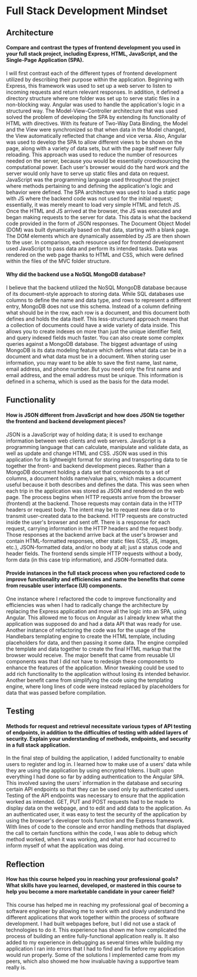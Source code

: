 # Full Stack Development Mindset
## Architecture
#### Compare and contrast the types of frontend development you used in your full stack project, including Express, HTML, JavaScript, and the Single-Page Application (SPA).
I will first contrast each of the different types of frontend development utilized by describing their purpose within the application. Beginning with Express, this framework was used to set up a web server to listen to incoming requests and return relevant responses. In addition, it defined a directory structure where one folder was set up to serve static files in a non-blocking way. Angular was used to handle the application's logic in a structured way. The Model-View-Controller architecture that was used solved the problem of developing the SPA by extending its functionality of HTML with directives. With its feature of Two-Way Data Binding, the Model and the View were synchronized so that when data in the Model changed, the View automatically reflected that change and vice versa. Also, Angular was used to develop the SPA to allow different views to be shown on the page, along with a variety of data sets, but with the page itself never fully reloading. This approach was used to reduce the number of resources needed on the server, because you would be essentially crowdsourcing the computational power. Each user's browser would do the hard work and the server would only have to serve up static files and data on request. JavaScript was the programming language used throughout the project where methods pertaining to and defining the application's logic and behavior were defined. The SPA architecture was used to load a static page with JS where the backend code was not used for the initial request; essentially, it was merely meant to load very simple HTML and fetch JS. Once the HTML and JS arrived at the browser, the JS was executed and began making requests to the server for data. This data is what the backend code provided in the form of JSON responses. The Document Object Model (DOM) was built dynamically based on that data, starting with a blank page. The DOM elements which are dynamically assembled by JS are then shown to the user. In comparison, each resource used for frontend development used JavaScript to pass data and perform its intended tasks. Data was rendered on the web page thanks to HTML and CSS, which were defined within the files of the MVC folder structure.

#### Why did the backend use a NoSQL MongoDB database?
I believe that the backend utilized the NoSQL MongoDB database because of its document-style approach to storing data. While SQL databases use columns to define the name and data type, and rows to represent a different entry, MongoDB does not use this schema. Instead of a column defining what should be in the row, each row is a document, and this document both defines and holds the data itself. This less-structured approach means that a collection of documents could have a wide variety of data inside. This allows you to create indexes on more than just the unique identifier field, and query indexed fields much faster. You can also create some complex queries against a MongoDB database. The biggest advantage of using MongoDB is its data modeling feature which defines what data can be in a document and what data must be in a document. When storing user information, you may want to be able to save the first name, last name, email address, and phone number. But you need only the first name and email address, and the email address must be unique. This information is defined in a schema, which is used as the basis for the data model.

## Functionality
#### How is JSON different from JavaScript and how does JSON tie together the frontend and backend development pieces?
JSON is a JavaScript way of holding data; it is used to exchange information between web clients and web servers. JavaScript is a programming language that can calculate, manipulate and validate data, as well as update and change HTML and CSS. JSON was used in this application for its lightweight format for storing and transporting data to tie together the front- and backend development pieces. Rather than a MongoDB document holding a data set that corresponds to a set of columns, a document holds name/value pairs, which makes a document useful because it both describes and defines the data. This was seen when each trip in the application was stored as JSON and rendered on the web page. The process begins when HTTP requests arrive from the browser (frontend) at the backend. Those requests may contain data in the HTTP headers or request body. The intent may be to request new data or to transmit user-created data to the backend. HTTP requests are constructed inside the user's browser and sent off. There is a response for each request, carrying information in the HTTP headers and the request body. Those responses at the backend arrive back at the user's browser and contain HTML-formatted responses, other static files (CSS, JS, images, etc.), JSON-formatted data, and/or no body at all; just a status code and header fields. The frontend sends simple HTTP requests without a body, form data (in this case trip information), and JSON-formatted data.

#### Provide instances in the full stack process when you refactored code to improve functionality and efficiencies and name the benefits that come from reusable user interface (UI) components.
One instance where I refactored the code to improve functionality and efficiencies was when I had to radically change the architecture by replacing the Express application and move all the logic into an SPA, using Angular. This allowed me to focus on Angular as I already knew what the application was supposed do and had a data API that was ready for use. Another instance of refactoring the code was for the usage of the Handlebars templating engine to create the HTML template, including placeholders for data, and then passing it some data. The engine compiled the template and data together to create the final HTML markup that the browser would receive. The major benefit that came from reusable UI components was that I did not have to redesign these components to enhance the features of the application. Minor tweaking could be used to add rich functionality to the application without losing its intended behavior. Another benefit came from simplifying the code using the templating engine, where long lines of code were instead replaced by placeholders for data that was passed before compilation.

## Testing
#### Methods for request and retrieval necessitate various types of API testing of endpoints, in addition to the difficulties of testing with added layers of security. Explain your understanding of methods, endpoints, and security in a full stack application.
In the final step of building the application, I added functionality to enable users to register and log in. I learned how to make use of a users' data while they are using the application by using encrypted tokens. I built upon everything I had done so far by adding authentication to the Angular SPA. This involved saving the users' information in the database and securing certain API endpoints so that they can be used only by authenticated users. Testing of the API endpoints was necessary to ensure that the application worked as intended. GET, PUT and POST requests had to be made to display data on the webpage, and to edit and add data to the application. As an authenticated user, it was easy to test the security of the application by using the browser's developer tools function and the Express framework. With lines of code to the console and error handling methods that displayed the call to certain functions within the code, I was able to debug which method worked, when it was working, and what error had occurred to inform myself of what the application was doing.

## Reflection
#### How has this course helped you in reaching your professional goals? What skills have you learned, developed, or mastered in this course to help you become a more marketable candidate in your career field?
This course has helped me in reaching my professional goal of becoming a software engineer by allowing me to work with and slowly understand the different applications that work together within the process of software development. I had built webpages before, but I did not use a stack of technologies to do it. This experience has shown me how complicated the process of building an entire fully-functional application really is. It also added to my experience in debugging as several times while building my application I ran into errors that I had to find and fix before my application would run properly. Some of the solutions I implemented came from my peers, which also showed me how invaluable having a supportive team really is.
